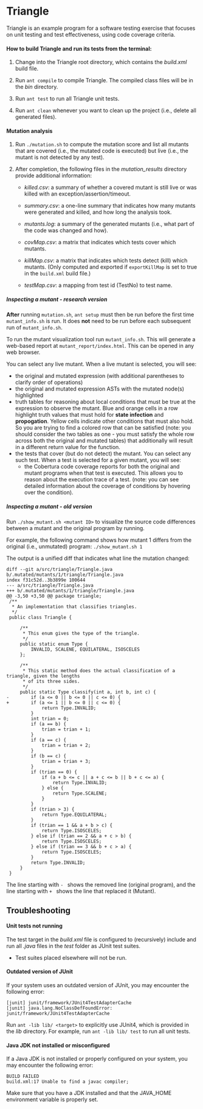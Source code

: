 # Triangle
Triangle is an example program for a software testing exercise that focuses on
unit testing and test effectiveness, using code coverage criteria.

#### How to build Triangle and run its tests from the terminal:

1. Change into the Triangle root directory, which contains the *build.xml* build
   file.

2. Run `ant compile` to compile Triangle. The compiled class files will be in
   the *bin* directory.

4. Run `ant test` to run all Triangle unit tests.

5. Run `ant clean` whenever you want to clean up the project (i.e., delete all
   generated files).

#### Mutation analysis

1. Run `./mutation.sh` to compute the mutation score and list all mutants that
are covered (i.e., the mutated code is executed) but live (i.e., the mutant is
not detected by any test).

2. After completion, the following files in the *mutation_results* directory
provide additional information:

    - *killed.csv*:  a summary of whether a covered mutant is still live or was
                     killed with an exception/assertion/timeout.

    - *summary.csv*: a one-line summary that indicates how many mutants were
                     generated and killed, and how long the analysis took.

    - *mutants.log*: a summary of the generated mutants (i.e., what part of the
                     code was changed and how).

    - *covMap.csv*:  a matrix that indicates which tests cover which mutants.

    - *killMap.csv*: a matrix that indicates which tests detect (kill) which
                     mutants. (Only computed and exported if `exportKillMap` is
                     set to true in the `build.xml` build file.)

    - *testMap.csv*: a mapping from test id (TestNo) to test name.

##### Inspecting a mutant - research version
**After** running `mutation.sh`, `ant setup` must then be run before the first time `mutant_info.sh` is run. It does **not** need to be run before each subsequent run of `mutant_info.sh`.

To run the mutant visualization tool run `mutant_info.sh`. This will generate a web-based report at `mutant_report/index.html`. This can be opened in any web browser.

You can select any live mutant. When a live mutant is selected, you will see:
- the original and mutated expression (with additional parentheses to clarify order of operations)
- the original and mutated expression ASTs with the mutated node(s) highlighted 
- truth tables for reasoning about local conditions that must be true at the expression to observe the mutant. Blue and orange cells in a row highlight truth values that must hold for **state infection** and **propogation**. Yellow cells indicate other conditions that must also hold. So you are trying to find a colored row that can be satisfied (note: you should consider the two tables as one - you must satisfy the whole row across both the original and mutated tables) that additionally will result in a different return value for the function.
- the tests that cover (but do not detect) the mutant. You can select any such test. When a test is selected for a given mutant, you will see:
    - the Cobertura code coverage reports for both the original and mutant programs when that test is executed. This allows you to reason about the execution trace of a test. (note: you can see detailed information about the coverage of conditions by hovering over the condition).

##### Inspecting a mutant - old version

Run `./show_mutant.sh <mutant ID>` to visualize the source code
differences between a mutant and the original program by running.

For example, the following command shows how mutant 1 differs from the original
(i.e., unmutated) program:
`./show_mutant.sh 1`

The output is a unified diff that indicates what line the mutation changed:
```
diff --git a/src/triangle/Triangle.java b/.mutated/mutants/1/triangle/Triangle.java
index f31c52d..3b3899e 100644
--- a/src/triangle/Triangle.java
+++ b/.mutated/mutants/1/triangle/Triangle.java
@@ -3,50 +3,50 @@ package triangle;
 /**
  * An implementation that classifies triangles.
  */
 public class Triangle {

     /**
      * This enum gives the type of the triangle.
      */
     public static enum Type {
         INVALID, SCALENE, EQUILATERAL, ISOSCELES
     };

     /**
      * This static method does the actual classification of a triangle, given the lengths
      * of its three sides.
      */
     public static Type classify(int a, int b, int c) {
-        if (a <= 0 || b <= 0 || c <= 0) {
+        if (a <= 1 || b <= 0 || c <= 0) {
             return Type.INVALID;
         }
         int trian = 0;
         if (a == b) {
             trian = trian + 1;
         }
         if (a == c) {
             trian = trian + 2;
         }
         if (b == c) {
             trian = trian + 3;
         }
         if (trian == 0) {
             if (a + b <= c || a + c <= b || b + c <= a) {
                 return Type.INVALID;
             } else {
                 return Type.SCALENE;
             }
         }
         if (trian > 3) {
             return Type.EQUILATERAL;
         }
         if (trian == 1 && a + b > c) {
             return Type.ISOSCELES;
         } else if (trian == 2 && a + c > b) {
             return Type.ISOSCELES;
         } else if (trian == 3 && b + c > a) {
             return Type.ISOSCELES;
         }
         return Type.INVALID;
     }
 }
```
The line starting with `- ` shows the removed line (original program),
and the line starting with `+ ` shows the line that replaced it (Mutant).

## Troubleshooting

#### Unit tests not running
The test target in the *build.xml* file is configured to (recursively) include
and run all *.java* files in the *test* folder as JUnit test suites.

+ Test suites placed elsewhere will not be run.

#### Outdated version of JUnit
If your system uses an outdated version of JUnit, you may encounter the
following error:
```
[junit] junit/framework/JUnit4TestAdapterCache
[junit] java.lang.NoClassDefFoundError: junit/framework/JUnit4TestAdapterCache
```
Run `ant -lib lib/ <target>` to explicitly use JUnit4, which is provided in the
*lib* directory. For example, run `ant -lib lib/ test` to run all unit tests.

#### Java JDK not installed or misconfigured
If a Java JDK is not installed or properly configured on your system, you may
encounter the following error: 
```
BUILD FAILED
build.xml:17 Unable to find a javac compiler;
```
Make sure that you have a JDK installed and that the JAVA_HOME environment
variable is properly set.
